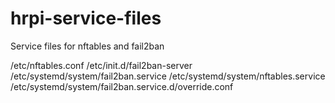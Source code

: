 # hrpi-service-files

Service files for nftables and fail2ban

/etc/nftables.conf
/etc/init.d/fail2ban-server
/etc/systemd/system/fail2ban.service
/etc/systemd/system/nftables.service
/etc/systemd/system/fail2ban.service.d/override.conf
